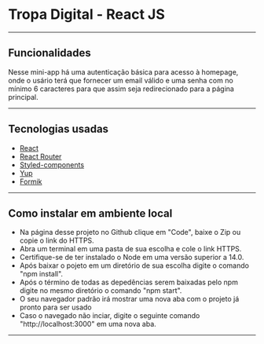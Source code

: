 # **Tropa Digital - React JS**

 <hr>

## **Funcionalidades**

Nesse mini-app há uma autenticação básica para acesso à homepage, onde o usário terá que fornecer um email válido e uma senha com no mínimo 6 caracteres para que assim seja redirecionado para a página principal.

<hr>

## **Tecnologias usadas**

- <a href="https://pt-br.reactjs.org/">React</a>
- <a href="https://reactrouter.com">React Router</a>
- <a href="https://styled-components.com/">Styled-components</a>
- <a href="https://github.com/jquense/yup">Yup</a>
- <a href="https://formik.org/">Formik</a>
<hr>

## **Como instalar em ambiente local**

- Na página desse projeto no Github clique em "Code", baixe o Zip ou copie o link do HTTPS.
- Abra um terminal em uma pasta de sua escolha e cole o link HTTPS.
- Certifique-se de ter instalado o Node em uma versão superior a 14.0.
- Após baixar o pojeto em um diretório de sua escolha digite o comando "npm install".
- Após o término de todas as depedências serem baixadas pelo npm digite no mesmo diretório o comando "npm start".
- O seu navegador padrão irá mostrar uma nova aba com o projeto já pronto para ser usado
- Caso o navegado não inciar, digite o seguinte comando "http://localhost:3000" em uma nova aba.
<hr>
